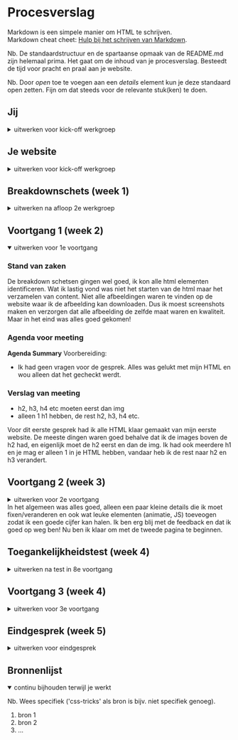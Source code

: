 # Procesverslag
Markdown is een simpele manier om HTML te schrijven.  
Markdown cheat cheet: [Hulp bij het schrijven van Markdown](https://github.com/adam-p/markdown-here/wiki/Markdown-Cheatsheet).

Nb. De standaardstructuur en de spartaanse opmaak van de README.md zijn helemaal prima. Het gaat om de inhoud van je procesverslag. Besteedt de tijd voor pracht en praal aan je website.

Nb. Door *open* toe te voegen aan een *details* element kun je deze standaard open zetten. Fijn om dat steeds voor de relevante stuk(ken) te doen.





## Jij

<details>
<summary>uitwerken voor kick-off werkgroep</summary>

### Auteur:
Nikki van der Vaart

#### Je startniveau:
Rood

#### Je focus:
Surface Plane en Responsive
 
</details>





## Je website

<details>
<summary>uitwerken voor kick-off werkgroep</summary>

### Je opdracht:
<a href="url">https://soundcloud.com/discover<a>

#### Screenshot(s) van de eerste pagina (small screen): 
Home Page 
<img src="images/homepage.png" width="375px" alt="Home Page - Soundcloud">

#### Screenshot(s) van de tweede pagina (small screen):
Artist Page 
<img src="images/songpage.png" width="375px" alt="Song Page - Soundcloud">
 
</details>



## Breakdownschets (week 1)

<details>
<summary>uitwerken na afloop 2e werkgroep</summary>

### de hele pagina: 
<img src="images/breakdownschets.jpg" width="375px" alt="breakdown van de hele pagina">

### dynamisch deel (bijv menu): 
<img src="images/dummy-plaatje.jpg" width="375px" alt="breakdown van een dynamisch deel">

### wellicht nog een dynamisch deel (bijv filter): 
<img src="images/dummy-plaatje.jpg" width="375px" alt="breakdown van nog een dynamisch deel">

</details>





## Voortgang 1 (week 2)

<details open>
<summary>uitwerken voor 1e voortgang</summary>

### Stand van zaken
De breakdown schetsen gingen wel goed, ik kon alle html elementen identificeren. Wat ik lastig vond was niet het starten van de html maar het verzamelen van content. Niet alle afbeeldingen waren te vinden op de website waar ik de afbeelding kan downloaden. Dus ik moest screenshots maken en verzorgen dat alle afbeelding de zelfde maat waren en kwaliteit. Maar in het eind was alles goed gekomen!


### Agenda voor meeting
<strong>Agenda Summary</strong>
Voorbereiding:
- Ik had geen vragen voor de gesprek. Alles was gelukt met mijn HTML en wou alleen dat het gecheckt werdt.



### Verslag van meeting
- h2, h3, h4 etc moeten eerst dan img
- alleen 1 h1 hebben, de rest h2, h3, h4 etc. 

</details>
Voor dit eerste gesprek had ik alle HTML klaar gemaakt van mijn eerste website. De meeste dingen waren goed behalve dat ik de images boven de h2 had, en eigenlijk moet de h2 eerst en dan de img. Ik had ook meerdere h1 en je mag er alleen 1 in je HTML hebben, vandaar heb ik de rest naar h2 en h3 verandert. 



## Voortgang 2 (week 3)

<details>
<summary>uitwerken voor 2e voortgang</summary>

### Stand van zaken
Deze week ben ik begonnen met de CSS van mijn eerste pagina. Om dit af te hebben op tijd voor de gesprek heb ik de werk verdeelt en dan kon ik ook goed focusen op een gedeelte, in plaats van alles te proberen te doen. Dit ging wel goed voor mij gevoel want ik begon gewoon bij de header en hier had ik geen problemen. In de main had ik well een paar problemen, bijvoorbeeld om de order te veranderen van HTML elementen was lastig, maar de probleem was dat ik de verkeerde element had geselecteerd! Dus het was een makkelijke fix. Voor de rest ging het best wel lekker. 


### Agenda voor meeting
<strong>Agenda Summary</strong>
Voorbereiding:
- De vragen die ik had waren in de werkgroep beantwoord en dus was mijn CSS gewoon klaar voor de eerste pagina en moest alleen wat feedback krijgen van de docent.


### Verslag van meeting
- logo moet wat kleiner 
- navigatie moet ook een ul/li worden want het is in principe gewoon een lijst
- sommige links werken niet omdat ik de # miste bij de href, dus dit moet ik toeveogen
- Ik moet de bron vermelden van waar ij de Eric Meyer css reset heb gebruikt 
- Voor de header styling het ik de button met position absolute gestijled maar dat is niet nodig, ik kan gewoon flexbox gebruiken om de stijl te bereiken.

</details>
In het algemeen was alles goed, alleen een paar kleine details die ik moet fixen/veranderen en ook wat leuke elementen (animatie, JS) toeveogen zodat ik een goede cijfer kan halen. Ik ben erg blij met de feedback en dat ik goed op weg ben! Nu ben ik klaar om met de tweede pagina te beginnen. 



## Toegankelijkheidstest (week 4)

<details>
<summary>uitwerken na test in 8e voortgang</summary>

### Bevindingen
Lijst met je bevindingen die in de test naar voren kwamen:

#### Titel eerste bevinding
Hier korte omschrijving (met indien nodig een afbeelding)

Hier een omschrijving van hoe het opgelost kan worden (met indien nodig een afbeelding)


#### Titel tweede bevinding. 
Hier korte omschrijving (met indien nodig een afbeelding)

Hier een omschrijving van hoe het opgelost kan worden (met indien nodig een afbeelding)


#### Titel volgende bevinding. 
Hier korte omschrijving (met indien nodig een afbeelding)

Hier een omschrijving van hoe het opgelost kan worden (met indien nodig een afbeelding)


#### Titel nog een bevinding. 
Hier korte omschrijving (met indien nodig een afbeelding)

Hier een omschrijving van hoe het opgelost kan worden (met indien nodig een afbeelding)

</details>





## Voortgang 3 (week 4)

<details>
<summary>uitwerken voor 3e voortgang</summary>

### Stand van zaken
hier dit ging goed & dit was lastig (neem ook screenshots op van delen van je website en code)


### Agenda voor meeting
samen met je groepje opstellen

| student 1      | student 2          | student 3    | student 4        |
| ---            | ---                | ---          | ---              |
| dit bespreken  | en dit             | en ik dit    | en dan ik dat    |
| en dat ook nog | dit als er tijd is | nog een punt | dit wil ik zeker |
| ...            | ...                | ...          | ...              |


### Verslag van meeting
hier na afloop snel de uitkomsten van de meeting vastleggen

- punt 1
- punt 2
- nog een punt
- ...

</details>





## Eindgesprek (week 5)

<details>
<summary>uitwerken voor eindgesprek</summary>

### Stand van zaken
hier dit ging goed & dit was lastig (neem ook screenshots op van delen van je website en code)

### Screenshot(s)

hier screenshot(s) van je eindresultaat

</details>





## Bronnenlijst

<details open>
<summary>continu bijhouden terwijl je werkt</summary>

Nb. Wees specifiek ('css-tricks' als bron is bijv. niet specifiek genoeg).

1. bron 1
2. bron 2
3. ...

</details>